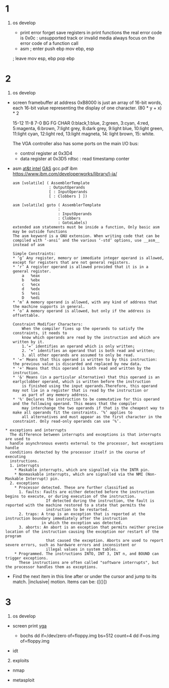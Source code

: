 # 1
1. os develop
    * print
        error forget save registers in print functions
        the real error code is 0x0c : unsupported track or invalid media
        always focus on the error code of a function call
    * asm
    ; enter
    push ebp
    mov ebp, esp

    ; leave
    mov esp, ebp
    pop ebp

# 2
1. os develop
  * screen 
    framebuffer at address 0xB8000 is just an array of 16-bit words, each 16-bit value representing the display of one character.
    (80 * y + x) * 2

    15-12 11-8  7-0
     BG    FG   CHAR
     0:black,1:blue, 2:green, 3:cyan, 4:red, 5:magenta, 6:brown, 7:light grey, 8:dark grey,
     9:light blue, 10:light green, 11:light cyan, 12:light red, 13:light magneta, 14: light brown, 15: white. 

    The VGA controller also has some ports on the main I/O bus:
      * control register at 0x3D4
      * data    register at 0x3D5
      rdtsc : read timestamp conter

   * asm 
     [at&t intel](http://www.lxhp.in-berlin.de/lhpas86.html)
     [GAS](http://asm.sourceforge.net/howto/gas.html)
     gcc.pdf 
     ibm https://www.ibm.com/developerworks/library/l-ia/
        ```
        asm [volatile] ( AssemblerTemplate
                        : OutputOperands
                        [ : InputOperands
                        [ : Clobbers ] ])

        asm [volatile] goto ( AssemblerTemplate
                            :
                            : InputOperands
                            : Clobbers
                            : GotoLabels)
        extended asm statements must be inside a function, Only basic asm may be outside functions
        The asm keyword is a GNU extension. When writing code that can be compiled with ‘-ansi’ and the various ‘-std’ options, use __asm__ instead of asm

        Simple Constraints:
        * ‘g’ Any register, memory or immediate integer operand is allowed, except for registers that are not general registers.
        * ‘r’ A register operand is allowed provided that it is in a general register.
            a	%eax
            b 	%ebx
            c 	%ecx
            d 	%edx
            S	%esi
            D	%edi
        * ‘m’ A memory operand is allowed, with any kind of address that the machine supports in general.
        * ‘o’ A memory operand is allowed, but only if the address is offsettable. 

        Constraint Modifier Characters:
            When the compiler fixes up the operands to satisfy the constraints, it needs to
            know which operands are read by the instruction and which are written by it.
            1.‘=’ identifies an operand which is only written; 
            2. ‘+’ identifies an operand that is both read and written; 
            3. all other operands are assumed to only be read.
        * '=' Means that this operand is written to by this instruction: the previous value is discarded and replaced by new data.
        * '+' Means that this operand is both read and written by the instruction.
        * '&' Means (in a particular alternative) that this operand is an earlyclobber operand, which is written before the instruction 
            is finished using the input operands.Therefore, this operand may not lie in a register that is read by the instruction or 
            as part of any memory address.
        * '%' Declares the instruction to be commutative for this operand and the following operand. This means that the compiler
            may interchange the two operands if that is the cheapest way to make all operands fit the constraints. ‘%’ applies to
            all alternatives and must appear as the first character in the constraint. Only read-only operands can use ‘%’.

    * exceptions and interrupts 
      The difference between interrupts and exceptions is that interrupts are used to
      handle asynchronous events external to the processor, but exceptions handle
      conditions detected by the processor itself in the course of executing
      instructions.
      1. interrupts
        * Maskable interrupts, which are signalled via the INTR pin.
        * Nonmaskable interrupts, which are signalled via the NMI (Non-Maskable Interrupt) pin.
      2. exceptions
        * Processor detected. These are further classified as 
          1. faults: Faults are either detected before the instruction begins to execute, or during execution of the instruction.
                      If detected during the instruction, the fault is reported with the machine restored to a state that permits the
                      instruction to be restarted.
          2. traps: A trap is an exception that is reported at the instruction boundary immediately after the instruction 
                    in which the exception was detected. 
          3. aborts: An abort is an exception that permits neither precise location of the instruction causing the exception nor restart of the program
                      that caused the exception. Aborts are used to report severe errors, such as hardware errors and inconsistent or 
                      illegal values in system tables.
        * Programmed. The instructions INTO, INT 3, INT n, and BOUND can trigger exceptions.
          These instructions are often called "software interrupts", but the processor handles them as exceptions.

  * Find the next item in this line after or under the
			cursor and jump to its match. |inclusive| motion.
			Items can be:
			([{}])		

# 3
1. os develop
  * screen print [vga](http://web.stanford.edu/class/cs140/projects/pintos/specs/freevga/home.htm)
    * bochs
      dd if=/dev/zero of=floppy.img bs=512 count=4
      dd if=os.img of=floppy.img 


  * idt

2. exploits
  * nmap

  * metasploit


 
    
